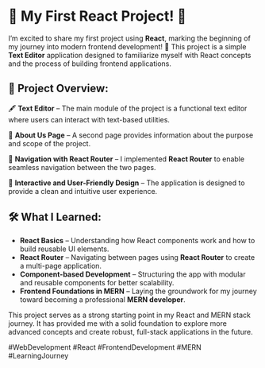 # 🌟 My First React Project! 🌟

I’m excited to share my first project using **React**, marking the beginning of my journey into modern frontend development! 🚀 This project is a simple **Text Editor** application designed to familiarize myself with React concepts and the process of building frontend applications.

## 🌟 Project Overview:

🖋️ **Text Editor** – The main module of the project is a functional text editor where users can interact with text-based utilities.

📄 **About Us Page** – A second page provides information about the purpose and scope of the project.

🔄 **Navigation with React Router** – I implemented **React Router** to enable seamless navigation between the two pages.

📱 **Interactive and User-Friendly Design** – The application is designed to provide a clean and intuitive user experience.

## 🛠️ What I Learned:

- **React Basics** – Understanding how React components work and how to build reusable UI elements.
- **React Router** – Navigating between pages using **React Router** to create a multi-page application.
- **Component-based Development** – Structuring the app with modular and reusable components for better scalability.
- **Frontend Foundations in MERN** – Laying the groundwork for my journey toward becoming a professional **MERN developer**.

This project serves as a strong starting point in my React and MERN stack journey. It has provided me with a solid foundation to explore more advanced concepts and create robust, full-stack applications in the future.

#WebDevelopment #React #FrontendDevelopment #MERN #LearningJourney
